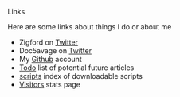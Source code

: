Links

Here are some links about things I do or about me

* Zigford on [Twitter](https://twitter.com/zigford_org)
* Doc5avage on [Twitter](https://twitter.com/doc5avage)
* My [Github](https://github.com/zigford) account
* [Todo](todo.html) list of potential future articles
* [scripts](scripts.html) index of downloadable scripts
* [Visitors](visitors.html) stats page

